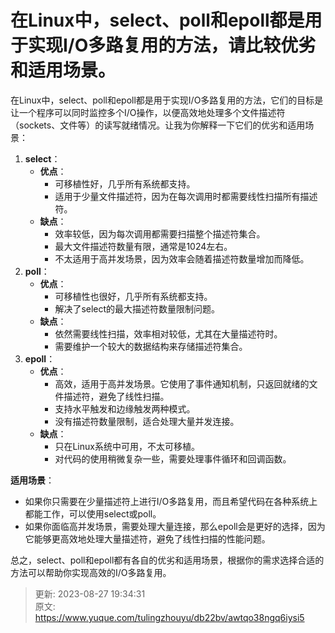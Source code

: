 # 在Linux中，select、poll和epoll都是用于实现I/O多路复用的方法，请比较优劣和适用场景。

在Linux中，select、poll和epoll都是用于实现I/O多路复用的方法，它们的目标是让一个程序可以同时监控多个I/O操作，以便高效地处理多个文件描述符（sockets、文件等）的读写就绪情况。让我为你解释一下它们的优劣和适用场景：

1.  **select**： 
    - **优点**： 
        * 可移植性好，几乎所有系统都支持。
        * 适用于少量文件描述符，因为在每次调用时都需要线性扫描所有描述符。
    - **缺点**： 
        * 效率较低，因为每次调用都需要扫描整个描述符集合。
        * 最大文件描述符数量有限，通常是1024左右。
        * 不太适用于高并发场景，因为效率会随着描述符数量增加而降低。
2.  **poll**： 
    - **优点**： 
        * 可移植性也很好，几乎所有系统都支持。
        * 解决了select的最大描述符数量限制问题。
    - **缺点**： 
        * 依然需要线性扫描，效率相对较低，尤其在大量描述符时。
        * 需要维护一个较大的数据结构来存储描述符集合。
3.  **epoll**： 
    - **优点**： 
        * 高效，适用于高并发场景。它使用了事件通知机制，只返回就绪的文件描述符，避免了线性扫描。
        * 支持水平触发和边缘触发两种模式。
        * 没有描述符数量限制，适合处理大量并发连接。
    - **缺点**： 
        * 只在Linux系统中可用，不太可移植。
        * 对代码的使用稍微复杂一些，需要处理事件循环和回调函数。

**适用场景**：

+ 如果你只需要在少量描述符上进行I/O多路复用，而且希望代码在各种系统上都能工作，可以使用select或poll。
+ 如果你面临高并发场景，需要处理大量连接，那么epoll会是更好的选择，因为它能够更高效地处理大量描述符，避免了线性扫描的性能问题。

总之，select、poll和epoll都有各自的优劣和适用场景，根据你的需求选择合适的方法可以帮助你实现高效的I/O多路复用。



> 更新: 2023-08-27 19:34:31  
> 原文: <https://www.yuque.com/tulingzhouyu/db22bv/awtqo38ngq6iysi5>